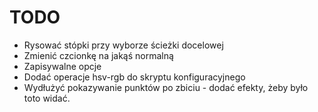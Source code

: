 TODO
====
- Rysować stópki przy wyborze ścieżki docelowej
- Zmienić czcionkę na jakąś normalną
- Zapisywalne opcje
- Dodać operacje hsv-rgb do skryptu konfiguracyjnego
- Wydłużyć pokazywanie punktów po zbiciu - dodać efekty, żeby było toto widać.
